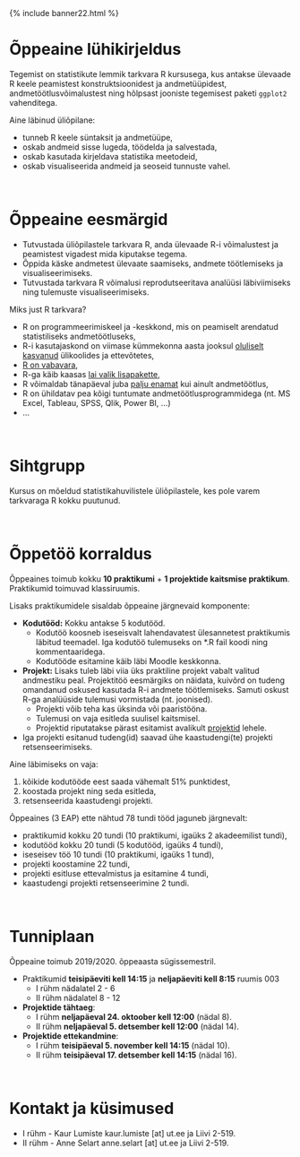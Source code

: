 ﻿---
layout: frontpage
---

<div class="head_example">
 {% include banner22.html %}
</div>


# Õppeaine lühikirjeldus

Tegemist on statistikute lemmik tarkvara R kursusega, kus antakse ülevaade R keele peamistest konstruktsioonidest ja andmetüüpidest, andmetöötlusvõimalustest ning hõlpsast jooniste tegemisest paketi `ggplot2` vahenditega.

Aine läbinud üliõpilane:

* tunneb R keele süntaksit ja andmetüüpe,
* oskab andmeid sisse lugeda, töödelda ja salvestada,
* oskab kasutada kirjeldava statistika meetodeid,
* oskab visualiseerida andmeid ja seoseid tunnuste vahel.

<br/>

# Õppeaine eesmärgid

* Tutvustada üliõpilastele tarkvara R, anda ülevaade R-i võimalustest ja peamistest vigadest mida kiputakse tegema.
* Õppida käske andmetest ülevaate saamiseks, andmete töötlemiseks ja visualiseerimiseks.
* Tutvustada tarkvara R võimalusi reprodutseeritava analüüsi läbiviimiseks ning tulemuste visualiseerimiseks.


Miks just R tarkvara?

* R on programmeerimiskeel ja -keskkond, mis on peamiselt arendatud statistiliseks andmetöötluseks,
* R-i kasutajaskond on viimase kümmekonna aasta jooksul [oluliselt kasvanud](r4stats.com/articles/popularity/) ülikoolides ja ettevõtetes,
* [R on vabavara](https://cran.r-project.org/),
* R-ga käib kaasas [lai valik lisapakette](https://cran.r-project.org/web/packages/available_packages_by_name.html),
* R võimaldab tänapäeval juba [palju enamat](https://www.google.com/search?q=r+possibilities) kui ainult andmetöötlus,
* R on ühildatav pea kõigi tuntumate andmetöötlusprogrammidega (nt. MS Excel, Tableau, SPSS, Qlik, Power BI, ...)
* ...

<br/>

# Sihtgrupp

Kursus on mõeldud statistikahuvilistele üliõpilastele, kes pole varem tarkvaraga R kokku puutunud. 

<br/>

# Õppetöö korraldus

Õppeaines toimub kokku **10 praktikumi** + **1 projektide kaitsmise praktikum**. Praktikumid toimuvad klassiruumis.

Lisaks praktikumidele sisaldab õppeaine järgnevaid komponente:

* **Kodutööd:** Kokku antakse 5 kodutööd. 
  * Kodutöö koosneb iseseisvalt lahendavatest ülesannetest praktikumis läbitud teemadel. Iga kodutöö tulemuseks on *.R fail koodi ning kommentaaridega.  
  * Kodutööde esitamine käib läbi Moodle keskkonna.
* **Projekt:** Lisaks tuleb läbi viia üks praktiline projekt vabalt valitud andmestiku peal. Projektitöö eesmärgiks on näidata, kuivõrd on tudeng omandanud oskused kasutada R-i andmete töötlemiseks. Samuti oskust R-ga analüüside tulemusi vormistada (nt. joonised).
  * Projekti võib teha kas üksinda või paaristööna. 
  * Tulemusi on vaja esitleda suulisel kaitsmisel. 
  * Projektid riputatakse pärast esitamist avalikult [projektid](https://Rkursus.github.io/sygis2019/projekt_juhend) lehele.
* Iga projekti esitanud tudeng(id) saavad ühe kaastudengi(te) projekti retsenseerimiseks.

Aine läbimiseks on vaja:

1. kõikide kodutööde eest saada vähemalt 51% punktidest, 
2. koostada projekt ning seda esitleda, 
3. retsenseerida kaastudengi projekti.

Õppeaines (3 EAP) ette nähtud 78 tundi tööd jaguneb järgnevalt:

* praktikumid kokku 20 tundi (10 praktikumi, igaüks 2 akadeemilist tundi),
* kodutööd kokku 20 tundi (5 kodutööd, igaüks 4 tundi),
* iseseisev töö 10 tundi (10 praktikumi, igaüks 1 tund),
* projekti koostamine 22 tundi,
* projekti esitluse ettevalmistus ja esitamine 4 tundi,
* kaastudengi projekti retsenseerimine 2 tundi.

<br/>

# Tunniplaan

Õppeaine toimub 2019/2020. õppeaasta sügissemestril. 

* Praktikumid **teisipäeviti kell 14:15** ja **neljapäeviti kell 8:15** ruumis 003
	* I rühm nädalatel 2 - 6
	* II rühm nädalatel 8 - 12
* **Projektide tähtaeg**:
	* I rühm **neljapäeval 24. oktoober kell 12:00** (nädal 8).
	* II rühm **neljapäeval 5. detsember kell 12:00** (nädal 14).
* **Projektide ettekandmine**:
	* I rühm **teisipäeval 5. november kell 14:15** (nädal 10).
	* II rühm **teisipäeval 17. detsember kell 14:15** (nädal 16).

<br/>

# Kontakt ja küsimused

* I rühm - Kaur Lumiste kaur.lumiste [at] ut.ee ja Liivi 2-519.
* II rühm - Anne Selart anne.selart [at] ut.ee ja Liivi 2-519.